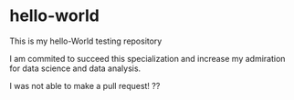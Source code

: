 # hello-world
This is my hello-World testing repository

I am commited to succeed this specialization and increase my admiration for data science and data analysis. 


I was not able to make a pull request! ??
